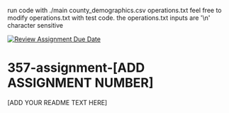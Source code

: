 run code with ./main county_demographics.csv operations.txt
feel free to modify operations.txt with test code.
the operations.txt inputs are '\n' character sensitive











[![Review Assignment Due Date](https://classroom.github.com/assets/deadline-readme-button-22041afd0340ce965d47ae6ef1cefeee28c7c493a6346c4f15d667ab976d596c.svg)](https://classroom.github.com/a/Oyp96spY)
# 357-assignment-[ADD ASSIGNMENT NUMBER]

[ADD YOUR README TEXT HERE]
